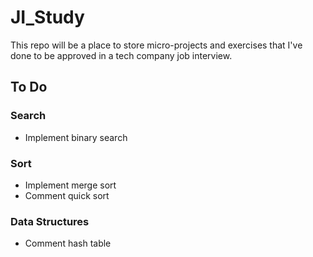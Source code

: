 # JI_Study
This repo will be a place to store micro-projects and exercises that I've done to be approved in a tech company job interview.

## To Do
### Search
* Implement binary search

### Sort
* Implement merge sort
* Comment quick sort

### Data Structures
* Comment hash table
